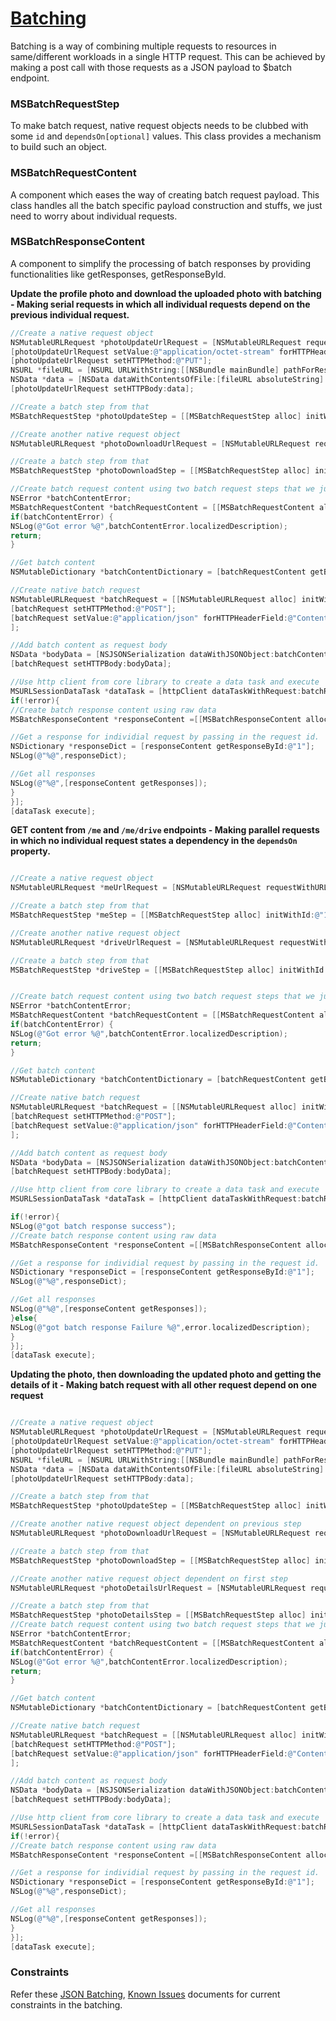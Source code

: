 # [Batching](https://developer.microsoft.com/en-us/graph/docs/concepts/json_batching)

Batching is a way of combining multiple requests to resources in same/different workloads in a single HTTP request. This can be achieved by making a post call with those requests as a JSON payload to $batch endpoint.

### MSBatchRequestStep

To make batch request, native request objects needs to be clubbed with some `id` and `dependsOn[optional]` values. This class provides a mechanism to build such an object.

### MSBatchRequestContent

A component which eases the way of creating batch request payload. This class handles all the batch specific payload construction and stuffs, we just need to worry about individual requests.



### MSBatchResponseContent

A component to simplify the processing of batch responses by providing functionalities like getResponses, getResponseById.



**Update the profile photo and download the uploaded photo with batching - Making serial requests in which all individual requests depend on the previous individual request.**

```Objective-C
//Create a native request object
NSMutableURLRequest *photoUpdateUrlRequest = [NSMutableURLRequest requestWithURL:[NSURL URLWithString:@"/me/photo/$value"]];
[photoUpdateUrlRequest setValue:@"application/octet-stream" forHTTPHeaderField:@"Content-Type"];
[photoUpdateUrlRequest setHTTPMethod:@"PUT"];
NSURL *fileURL = [NSURL URLWithString:[[NSBundle mainBundle] pathForResource:@"dummy" ofType:@".jpeg"]];
NSData *data = [NSData dataWithContentsOfFile:[fileURL absoluteString] options:kNilOptions error:nil];
[photoUpdateUrlRequest setHTTPBody:data];

//Create a batch step from that
MSBatchRequestStep *photoUpdateStep = [[MSBatchRequestStep alloc] initWithId:@"1" request:photoUpdateUrlRequest andDependsOn:nil];

//Create another native request object
NSMutableURLRequest *photoDownloadUrlRequest = [NSMutableURLRequest requestWithURL:[NSURL URLWithString:@"/me/photo/$value"]];

//Create a batch step from that
MSBatchRequestStep *photoDownloadStep = [[MSBatchRequestStep alloc] initWithId:@"2" request:photoDownloadUrlRequest andDependsOn:@[@"1"]];

//Create batch request content using two batch request steps that we just created
NSError *batchContentError;
MSBatchRequestContent *batchRequestContent = [[MSBatchRequestContent alloc] initWithRequests:@[photoUpdateStep,photoDownloadStep] error:&batchContentError];
if(batchContentError) {
NSLog(@"Got error %@",batchContentError.localizedDescription);
return;
}

//Get batch content
NSMutableDictionary *batchContentDictionary = [batchRequestContent getBatchRequestContent];

//Create native batch request
NSMutableURLRequest *batchRequest = [[NSMutableURLRequest alloc] initWithURL:[NSURL URLWithString:[MSGraphBaseURL stringByAppendingString:@"/$batch"]]];
[batchRequest setHTTPMethod:@"POST"];
[batchRequest setValue:@"application/json" forHTTPHeaderField:@"Content-Type"
];

//Add batch content as request body
NSData *bodyData = [NSJSONSerialization dataWithJSONObject:batchContentDictionary options:kNilOptions error:nil];
[batchRequest setHTTPBody:bodyData];

//Use http client from core library to create a data task and execute
MSURLSessionDataTask *dataTask = [httpClient dataTaskWithRequest:batchRequest completionHandler:^(NSData *data, NSURLResponse *response, NSError *error) {
if(!error){
//Create batch response content using raw data
MSBatchResponseContent *responseContent =[[MSBatchResponseContent alloc] initWithBatchResponseData:data options:kNilOptions error:nil];

//Get a response for individial request by passing in the request id.
NSDictionary *responseDict = [responseContent getResponseById:@"1"];
NSLog(@"%@",responseDict);

//Get all responses
NSLog(@"%@",[responseContent getResponses]);
}
}];
[dataTask execute];
```



**GET content from `/me` and `/me/drive` endpoints - Making parallel requests in which no individual request states a dependency in the `dependsOn` property.**


```Objective-C 

//Create a native request object
NSMutableURLRequest *meUrlRequest = [NSMutableURLRequest requestWithURL:[NSURL URLWithString:@"/me"]];

//Create a batch step from that
MSBatchRequestStep *meStep = [[MSBatchRequestStep alloc] initWithId:@"1" request:meUrlRequest andDependsOn:nil];

//Create another native request object
NSMutableURLRequest *driveUrlRequest = [NSMutableURLRequest requestWithURL:[NSURL URLWithString:@"/me/drive"]];

//Create a batch step from that
MSBatchRequestStep *driveStep = [[MSBatchRequestStep alloc] initWithId:@"2" request:driveUrlRequest andDependsOn:nil];


//Create batch request content using two batch request steps that we just created
NSError *batchContentError;
MSBatchRequestContent *batchRequestContent = [[MSBatchRequestContent alloc] initWithRequests:@[meStep,driveStep] error:&batchContentError];
if(batchContentError) {
NSLog(@"Got error %@",batchContentError.localizedDescription);
return;
}

//Get batch content
NSMutableDictionary *batchContentDictionary = [batchRequestContent getBatchRequestContent];

//Create native batch request
NSMutableURLRequest *batchRequest = [[NSMutableURLRequest alloc] initWithURL:[NSURL URLWithString:[MSGraphBaseURL stringByAppendingString:@"/$batch"]]];
[batchRequest setHTTPMethod:@"POST"];
[batchRequest setValue:@"application/json" forHTTPHeaderField:@"Content-Type"
];

//Add batch content as request body
NSData *bodyData = [NSJSONSerialization dataWithJSONObject:batchContentDictionary options:kNilOptions error:nil];
[batchRequest setHTTPBody:bodyData];

//Use http client from core library to create a data task and execute
MSURLSessionDataTask *dataTask = [httpClient dataTaskWithRequest:batchRequest completionHandler:^(NSData *data, NSURLResponse *response, NSError *error) {

if(!error){
NSLog(@"got batch response success");
//Create batch response content using raw data
MSBatchResponseContent *responseContent =[[MSBatchResponseContent alloc] initWithBatchResponseData:data options:kNilOptions error:nil];

//Get a response for individial request by passing in the request id.
NSDictionary *responseDict = [responseContent getResponseById:@"1"];
NSLog(@"%@",responseDict);

//Get all responses
NSLog(@"%@",[responseContent getResponses]);
}else{
NSLog(@"got batch response Failure %@",error.localizedDescription);
}
}];
[dataTask execute];

```



**Updating the photo,  then downloading the updated photo and getting the details of it  - Making batch request with all other request depend on one request**



```Objective-C

//Create a native request object
NSMutableURLRequest *photoUpdateUrlRequest = [NSMutableURLRequest requestWithURL:[NSURL URLWithString:@"/me/photo/$value"]];
[photoUpdateUrlRequest setValue:@"application/octet-stream" forHTTPHeaderField:@"Content-Type"];
[photoUpdateUrlRequest setHTTPMethod:@"PUT"];
NSURL *fileURL = [NSURL URLWithString:[[NSBundle mainBundle] pathForResource:@"dummy" ofType:@".jpeg"]];
NSData *data = [NSData dataWithContentsOfFile:[fileURL absoluteString] options:kNilOptions error:nil];
[photoUpdateUrlRequest setHTTPBody:data];

//Create a batch step from that
MSBatchRequestStep *photoUpdateStep = [[MSBatchRequestStep alloc] initWithId:@"1" request:photoUpdateUrlRequest andDependsOn:nil];

//Create another native request object dependent on previous step
NSMutableURLRequest *photoDownloadUrlRequest = [NSMutableURLRequest requestWithURL:[NSURL URLWithString:@"/me/photo/$value"]];

//Create a batch step from that
MSBatchRequestStep *photoDownloadStep = [[MSBatchRequestStep alloc] initWithId:@"2" request:photoDownloadUrlRequest andDependsOn:@[@"1"]];

//Create another native request object dependent on first step
NSMutableURLRequest *photoDetailsUrlRequest = [NSMutableURLRequest requestWithURL:[NSURL URLWithString:@"/me/photo"]];

//Create a batch step from that
MSBatchRequestStep *photoDetailsStep = [[MSBatchRequestStep alloc] initWithId:@"3" request:photoDetailsUrlRequest andDependsOn:@[@"1"]];
//Create batch request content using two batch request steps that we just created
NSError *batchContentError;
MSBatchRequestContent *batchRequestContent = [[MSBatchRequestContent alloc] initWithRequests:@[photoUpdateStep,photoDownloadStep,photoDetailsStep] error:&batchContentError];
if(batchContentError) {
NSLog(@"Got error %@",batchContentError.localizedDescription);
return;
}

//Get batch content
NSMutableDictionary *batchContentDictionary = [batchRequestContent getBatchRequestContent];

//Create native batch request
NSMutableURLRequest *batchRequest = [[NSMutableURLRequest alloc] initWithURL:[NSURL URLWithString:[MSGraphBaseURL stringByAppendingString:@"/$batch"]]];
[batchRequest setHTTPMethod:@"POST"];
[batchRequest setValue:@"application/json" forHTTPHeaderField:@"Content-Type"
];

//Add batch content as request body
NSData *bodyData = [NSJSONSerialization dataWithJSONObject:batchContentDictionary options:kNilOptions error:nil];
[batchRequest setHTTPBody:bodyData];

//Use http client from core library to create a data task and execute
MSURLSessionDataTask *dataTask = [httpClient dataTaskWithRequest:batchRequest completionHandler:^(NSData *data, NSURLResponse *response, NSError *error) {
if(!error){
//Create batch response content using raw data
MSBatchResponseContent *responseContent =[[MSBatchResponseContent alloc] initWithBatchResponseData:data options:kNilOptions error:nil];

//Get a response for individial request by passing in the request id.
NSDictionary *responseDict = [responseContent getResponseById:@"1"];
NSLog(@"%@",responseDict);

//Get all responses
NSLog(@"%@",[responseContent getResponses]);
}
}];
[dataTask execute];
```



### Constraints

Refer these [JSON Batching](https://developer.microsoft.com/en-us/graph/docs/concepts/json_batching), [Known Issues](https://developer.microsoft.com/en-us/graph/docs/concepts/known_issues#json-batching) documents for current constraints in the batching.
